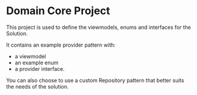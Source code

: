 ﻿# Domain Core Project

This project is used to define the viewmodels, enums and interfaces
for the Solution. 

It contains an example provider pattern with:
* a viewmodel
* an example enum
* a provider interface.

You can also choose to use a custom Repository pattern that better suits 
the needs of the solution. 